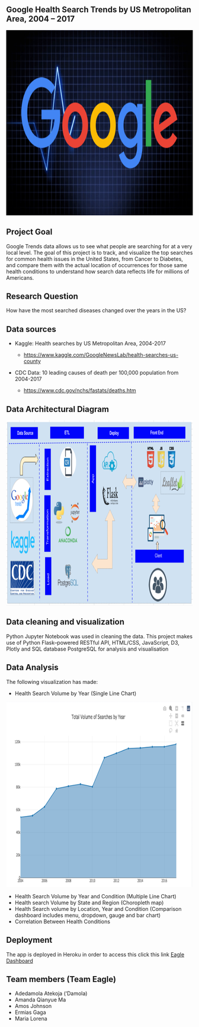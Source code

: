 ## Google Health Search Trends by US Metropolitan Area, 2004 – 2017
<img src="/img/google-medic-update-1533729137.gif" height="500" width="900" />

## Project Goal
Google Trends data allows us to see what people are searching for at a very local level. The goal of this project is to track, and visualize the top searches for common health issues in the United States, from Cancer to Diabetes, and compare them with the actual location of occurrences for those same health conditions to understand how search data reflects life for millions of Americans.

## Research Question
How have the most searched diseases changed over the years in the US?

## Data sources
* Kaggle: Health searches by US Metropolitan Area, 2004-2017
   - https://www.kaggle.com/GoogleNewsLab/health-searches-us-county
   
* CDC Data: 10 leading causes of death per 100,000 population from 2004-2017 
   - https://www.cdc.gov/nchs/fastats/deaths.htm
   
## Data Architectural Diagram 
<img src="/img/architectural__new.png" height="500" width="1200" />


## Data cleaning and visualization 
Python Jupyter Notebook was used in cleaning the data. This project makes use of Python Flask–powered RESTful API, HTML/CSS, JavaScript, D3, Plotly and SQL database PostgreSQL for analysis and visualisation

## Data Analysis 
The following visualization has made:
* Health Search Volume by Year (Single Line Chart)
<img src="/img/line_chart1.png" height="500" width="900" />

* Health Search Volume by Year and Condition (Multiple Line Chart)
* Health search Volume by State and Region (Choropleth map)
* Health Search volume by Location, Year and Condition (Comparison dashboard includes menu, dropdown, gauge and bar chart) 
* Correlation Between Health Conditions

## Deployment 
The app is deployed in Heroku in order to access this click this link [Eagle Dashboard](https://eagledashboard-health.herokuapp.com/)

## Team members (Team Eagle)
* Adedamola Atekoja (‘Damola)
* Amanda Qianyue Ma
* Amos Johnson
* Ermias Gaga
* Maria Lorena
